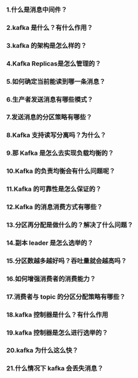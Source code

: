 ### 1.什么是消息中间件？

### 2.kafka 是什么？有什么作用？

### 3.kafka 的架构是怎么样的？

### 4.Kafka Replicas是怎么管理的？

### 5.如何确定当前能读到哪一条消息？

### 6.生产者发送消息有哪些模式？

### 7.发送消息的分区策略有哪些？

### 8.Kafka 支持读写分离吗？为什么？

### 9.那 Kafka 是怎么去实现负载均衡的？

### 10.Kafka 的负责均衡会有什么问题呢？

### 11.Kafka 的可靠性是怎么保证的？

### 12.Kafka 的消息消费方式有哪些？

### 13.分区再分配是做什么的？解决了什么问题？

### 14.副本 leader 是怎么选举的？

### 15.分区数越多越好吗？吞吐量就会越高吗？

### 16.如何增强消费者的消费能力？

### 17.消费者与 topic 的分区分配策略有哪些？

### 18.kafka 控制器是什么？有什么作用

### 19.kafka 控制器是怎么进行选举的？

### 20.kafka 为什么这么快？

### 21.什么情况下 kafka 会丢失消息？